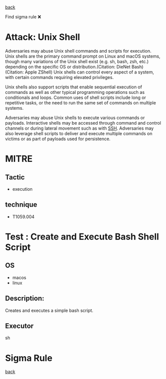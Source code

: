 
[back](../index.md)

Find sigma rule :x: 

# Attack: Unix Shell 

Adversaries may abuse Unix shell commands and scripts for execution. Unix shells are the primary command prompt on Linux and macOS systems, though many variations of the Unix shell exist (e.g. sh, bash, zsh, etc.) depending on the specific OS or distribution.(Citation: DieNet Bash)(Citation: Apple ZShell) Unix shells can control every aspect of a system, with certain commands requiring elevated privileges.

Unix shells also support scripts that enable sequential execution of commands as well as other typical programming operations such as conditionals and loops. Common uses of shell scripts include long or repetitive tasks, or the need to run the same set of commands on multiple systems.

Adversaries may abuse Unix shells to execute various commands or payloads. Interactive shells may be accessed through command and control channels or during lateral movement such as with [SSH](https://attack.mitre.org/techniques/T1021/004). Adversaries may also leverage shell scripts to deliver and execute multiple commands on victims or as part of payloads used for persistence.

# MITRE
## Tactic
  - execution


## technique
  - T1059.004


# Test : Create and Execute Bash Shell Script
## OS
  - macos
  - linux


## Description:
Creates and executes a simple bash script.


## Executor
sh

# Sigma Rule


[back](../index.md)
